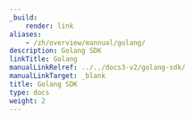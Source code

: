 ```yaml
---
_build:
    render: link
aliases:
    - /zh/overview/mannual/golang/
description: Golang SDK
linkTitle: Golang
manualLinkRelref: ../../docs3-v2/golang-sdk/
manualLinkTarget: _blank
title: Golang SDK
type: docs
weight: 2
---
```

